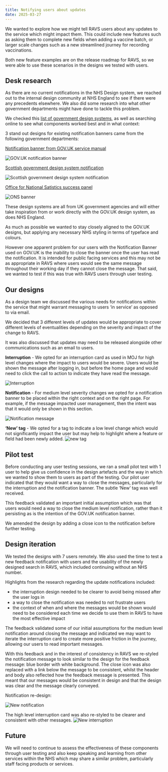 ```yaml
---
title: Notifying users about updates
date: 2025-03-27
---
```


We wanted to explore how we might tell RAVS users about any updates to the service which might impact them. This could include new features such as asking them to complete new fields when adding a vaccine batch, or larger scale changes such as a new streamlined journey for recording vaccinations.

Both new feature examples are on the release roadmap for RAVS, so we were able to use these scenarios in the designs we tested with users.

## Desk research

As there are no current notifications in the NHS Design system, we reached out to the internal design community at NHS England to see if there were any precedents elsewhere. We also did some research into what other government departments might have done to tackle this problem.

We checked this [list of government design systems](https://github.com/ctdesign/gov-design-systems-list), as well as searching online to see what components worked best and in what context:

3 stand out designs for existing notification banners came from the following government departments:

[Notification banner from GOV.UK service manual](https://design-system.service.gov.uk/components/notification-banner/)

![GOV.UK notification banner](gov_uk_notification_banner.png)

[Scottish government design system notification](https://designsystem.gov.scot/components/notification-banner)

![Scottish government design system notification](Scottish_gov_notification.png)

[Office for National Satistics success panel](https://service-manual.ons.gov.uk/design-system/components/success-panel)

![ONS banner](ONS_banner.png)

These design systems are all from UK government agencies and will either take inspiration from or work directly with the GOV.UK design system, as does NHS England.

As much as possible we wanted to stay closely aligned to the GOV.UK designs, but applying any necessary NHS styling in terms of typeface and colours.

However one apparent problem for our users with the Notification Banner used on GOV.UK is the inability to close the banner once the user has read the notification. It is intended for public facing services and this may not be as appropriate in RAVS where users would see the same message throughout their working day if they cannot close the message. That said, we wanted to test if this was true with RAVS users through user testing.

## Our designs

As a design team we discussed the various needs for notifications within the service that might warrant messaging to users ‘in service’ as opposed to via email.

We decided that 3 different levels of updates would be appropriate to cover different levels of eventualities depending on the severity and impact of the change to RAVS.

It was also discussed that updates may need to be released alongside other communications such as an email to users.

**Interruption** - We opted for an interruption card as used in MOJ for high level changes where the impact to users would be severe. Users would be shown the message after logging in, but before the home page and would need to click the call to action to indicate they have read the message.

![Interruption](interruption.png)

**Notification** - For medium level severity changes we opted for a notification banner to be placed within the right context and on the right page. For example, if the message impacted user management, then the intent was that it would only be shown in this section.

![Notification message](notification.png)

**‘New’ tag** - We opted for a tag to indicate a low level change which would not significantly impact the user but may help to highlight where a feature or field had been newly added.
![new tag](new_tag.png)

## Pilot test

Before conducting any user testing sessions, we ran a small pilot test with 1 user to help give us confidence in the design artefacts and the way in which we wanted to show them to users as part of the testing. Our pilot user indicated that they would want a way to close the messages, particularly for the interruption and the notification banner. The subtle ‘New’ tag was well received.

This feedback validated an important initial assumption which was that users would need a way to close the medium level notification, rather than it persisting as is the intention of the GOV.UK notification banner.

We amended the design by adding a close icon to the notification before further testing.

## Design iteration

We tested the designs with 7 users remotely. We also used the time to test a new feedback notification with users and the usability of the newly designed search in RAVS, which included continuing without an NHS number.

Highlights from the research regarding the update notifications included:

- the interruption design needed to be clearer to avoid being missed after the user logs in
- a way to close the notification was needed to not frustrate users
- the context of when and where the messages would be shown would need to be considered each time we decide to use them in RAVS to have the most effective impact

The feedback validated some of our initial assumptions for the medium level notification around closing the message and indicated we may want to iterate the interruption card to create more positive friction in the journey, allowing our users to read important messages.

With this feedback and in the interest of consistency in RAVS we re-styled the notification message to look similar to the design for the feedback message: blue border with white background. The close icon was also replaced with a link below the message to be consistent, whilst the header and body also reflected how the feedback message is presented. This meant that our messages would be consistent in design and that the design was clear and the message clearly conveyed.

Notification re-design:

![New notification](notification1.png)

The high level interruption card was also re-styled to be clearer and consistent with other messages.
![New interruption](interruption1.png)

## Future

We will need to continue to assess the effectiveness of these components through user testing and also keep speaking and learning from other services within the NHS which may share a similar problem, particularly staff facing products or services.
